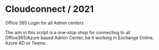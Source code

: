 # Cloudconnect / 2021
Office 365 Login for all Admin centers

The aim in this script is a one-stop shop for connecting to all Office365/Azure based Admin Center, be it working in Exchange Online, Azure AD or Teams.
